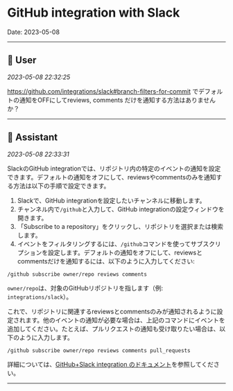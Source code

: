 # GitHub integration with Slack

Date: 2023-05-08

---

## 👤 User
*2023-05-08 22:32:25*

https://github.com/integrations/slack#branch-filters-for-commit でデフォルトの通知をOFFにしてreviews, comments だけを通知する方法はありませんか？

---

## 🤖 Assistant
*2023-05-08 22:33:31*

SlackのGitHub integrationでは、リポジトリ内の特定のイベントの通知を設定できます。デフォルトの通知をオフにして、reviewsやcommentsのみを通知する方法は以下の手順で設定できます。

1. Slackで、GitHub integrationを設定したいチャンネルに移動します。
2. チャンネル内で`/github`と入力して、GitHub integrationの設定ウィンドウを開きます。
3. 「Subscribe to a repository」をクリックし、リポジトリを選択または検索します。
4. イベントをフィルタリングするには、`/github`コマンドを使ってサブスクリプションを設定します。デフォルトの通知をオフにして、reviewsとcommentsだけを通知するには、以下のように入力してください:

```
/github subscribe owner/repo reviews comments
```

`owner/repo`は、対象のGitHubリポジトリを指します（例: `integrations/slack`）。

これで、リポジトリに関連するreviewsとcommentsのみが通知されるように設定されます。他のイベントの通知が必要な場合は、上記のコマンドにイベントを追加してください。たとえば、プルリクエストの通知も受け取りたい場合は、以下のように入力します。

```
/github subscribe owner/repo reviews comments pull_requests
```

詳細については、[GitHub+Slack integration のドキュメント](https://docs.github.com/en/github-ae@latest/integrations/github-apps/using-slack#subscribing-to-repositories)を参照してください。

---
